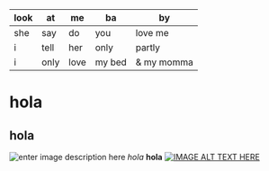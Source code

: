 | look | at   | me   | ba     | by         |
|------|------|------|--------|------------|
| she  | say  | do   | you    | love me    |
| i    | tell | her  | only   | partly     |
| i    | only | love | my bed | & my momma |

# hola
## hola
 ![enter image description here](https://www.visitberlin.de/system/files/image/Pandas_GettyImages-146076494_c_Getty_Images_Foto_zeleno-bearb_DL_PPT_0.jpg)
*hola*
**hola** 
[![IMAGE ALT TEXT HERE](https://img.youtube.com/vi/wfWkmURBNv8/0.jpg)](https://www.youtube.com/watch?v=wfWkmURBNv8)

